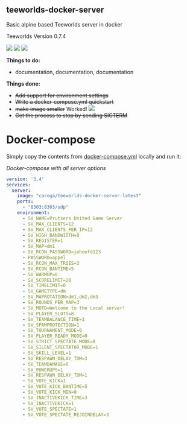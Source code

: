 ## teeworlds-docker-server
Basic alpine based Teeworlds server in docker

Teeworlds Version 0.7.4

[<img src="https://img.shields.io/docker/cloud/build/caroga/teeworlds-docker-server.svg?style=for-the-badge">](https://hub.docker.com/r/caroga/teeworlds-docker-server)
[<img src="https://img.shields.io/docker/pulls/caroga/teeworlds-docker-server.svg?style=for-the-badge">](https://hub.docker.com/r/caroga/teeworlds-docker-server)
[<img src="https://img.shields.io/microbadger/layers/caroga/teeworlds-docker-server.svg?style=for-the-badge">](https://hub.docker.com/r/caroga/teeworlds-docker-server)


**Things to do:**
- documentation, documentation, documentation

**Things done:**
- ~~Add support for environment settings~~
- ~~Write a docker-compose.yml quickstart~~ 
- ~~make image smaller~~ Worked! [![](https://images.microbadger.com/badges/image/caroga/teeworlds-docker-server.svg)](https://microbadger.com/images/caroga/teeworlds-docker-server)
- ~~Get the process to stop by sending SIGTERM~~

# Docker-compose
Simply copy the contents from [docker-compose.yml](docker-compose.yml) locally and run it:

*Docker-compose with all server options*
```yml
version: '3.4'
services:
  server:
    image: "caroga/teeworlds-docker-server:latest"
    ports:
      - "8303:8303/udp"
    environment:
      - SV_NAME=Prutsers United Game Server
      - SV_MAX_CLIENTS=12
      - SV_MAX_CLIENTS_PER_IP=12
      - SV_HIGH_BANDWIDTH=0
      - SV_REGISTER=1
      - SV_MAP=dm1
      - SV_RCON_PASSWORD=jehoofd123
      - PASSWORD=appel
      - SV_RCON_MAX_TRIES=3
      - SV_RCON_BANTIME=5
      - SV_WARMUP=0
      - SV_SCORELIMIT=20
      - SV_TIMELIMIT=0
      - SV_GAMETYPE=dm
      - SV_MAPROTATION=dm1,dm2,dm3
      - SV_ROUNDS_PER_MAP=3
      - SV_MOTD=Welcome to the Local server!
      - SV_PLAYER_SLOTS=8
      - SV_TEAMBALANCE_TIME=1
      - SV_SPAMPROTECTION=1
      - SV_TOURNAMENT_MODE=0
      - SV_PLAYER_READY_MODE=0
      - SV_STRICT_SPECTATE_MODE=0
      - SV_SILENT_SPECTATOR_MODE=1
      - SV_SKILL_LEVEL=1
      - SV_RESPAWN_DELAY_TDM=3
      - SV_TEAMDAMAGE=0
      - SV_POWERUPS=1
      - SV_RESPAWN_DELAY_TDM=1
      - SV_VOTE_KICK=1
      - SV_VOTE_KICK_BANTIME=5
      - SV_VOTE_KICK_MIN=0
      - SV_INACTIVEKICK_TIME=3
      - SV_INACTIVEKICK=1
      - SV_VOTE_SPECTATE=1
      - SV_VOTE_SPECTATE_REJOINDELAY=3

```

